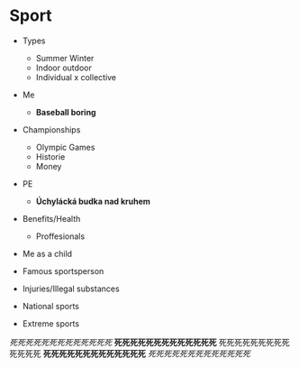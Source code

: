# Sport
- Types
	- Summer Winter
	- Indoor outdoor
	- Individual x collective

- Me
	- **Baseball boring**

- Championships
	- Olympic Games
	- Historie
	- Money

- PE
	- **Úchylácká budka nad kruhem**

- Benefits/Health
	- Proffesionals
- Me as a child

- Famous sportsperson

- Injuries/Illegal substances

- National sports

- Extreme sports







*死死死死死死死死死死死死死*
**死死死死死死死死死死死死死**
死死死死死死死死死死死死死
**死死死死死死死死死死死死死**
*死死死死死死死死死死死死死*